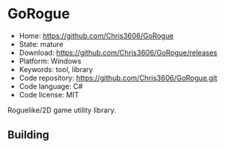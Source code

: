 # GoRogue

- Home: https://github.com/Chris3606/GoRogue
- State: mature
- Download: https://github.com/Chris3606/GoRogue/releases
- Platform: Windows
- Keywords: tool, library
- Code repository: https://github.com/Chris3606/GoRogue.git
- Code language: C#
- Code license: MIT

Roguelike/2D game utility library.

## Building
